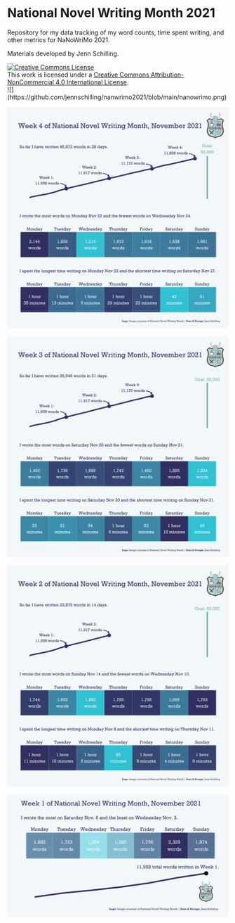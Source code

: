 # National Novel Writing Month 2021

Repository for my data tracking of my word counts, time spent writing, and other metrics for NaNoWriMo 2021.

Materials developed by Jenn Schilling.

<a rel="license" href="http://creativecommons.org/licenses/by-nc/4.0/">
<img alt="Creative Commons License" style="border-width:0" src="https://i.creativecommons.org/l/by-nc/4.0/88x31.png" /></a>
<br />This work is licensed under a <a rel="license" href="http://creativecommons.org/licenses/by-nc/4.0/">
Creative Commons Attribution-NonCommercial 4.0 International License</a>.
<br>
![](https://github.com/jennschilling/nanwrimo2021/blob/main/nanowrimo.png)

![](https://github.com/jennschilling/nanwrimo2021/blob/main/week_4.png)

![](https://github.com/jennschilling/nanwrimo2021/blob/main/week_3.png)

![](https://github.com/jennschilling/nanwrimo2021/blob/main/week_2.png)

![](https://github.com/jennschilling/nanwrimo2021/blob/main/week_1.png)
